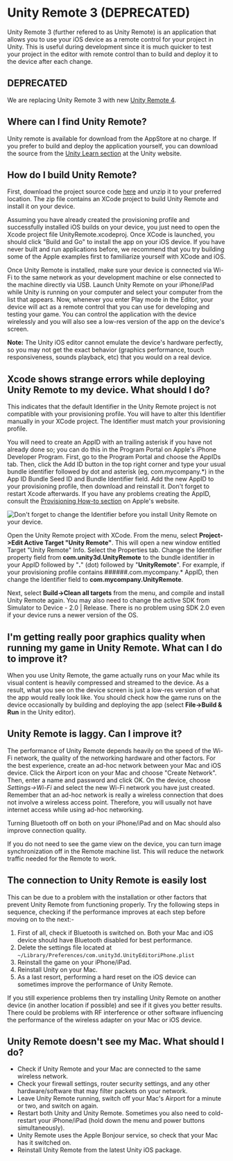 Unity Remote 3 (DEPRECATED)
===========================

Unity Remote 3 (further refered to as Unity Remote) is an application that allows you to use your iOS device as a remote control for your project in Unity. This is useful during development since it is much quicker to test your project in the editor with remote control than to build and deploy it to the device after each change.

DEPRECATED
----------

We are replacing Unity Remote 3 with new [Unity Remote 4](UnityRemote4).

Where can I find Unity Remote?
------------------------------

Unity remote is available for download from the AppStore at no charge. If you prefer to build and deploy the application yourself, you can download the source from the [Unity Learn section](http://unity3d.com/learn/resources/downloads) at the Unity website.

How do I build Unity Remote?
----------------------------


First, download the project source code [here](http://download.unity3d.com/unity/download/resources/UnityRemoteSource_3_5_x.zip) and unzip it to your preferred location. The zip file contains an XCode project to build Unity Remote and install it on your device. 

Assuming you have already created the provisioning profile and successfully installed iOS builds on your device, you just need to open the Xcode project file UnityRemote.xcodeproj. Once XCode is launched, you should click "Build and Go" to install the app on your iOS device. If you have never built and run applications before, we recommend that you try building some of the Apple examples first to familiarize yourself with XCode and iOS.

Once Unity Remote is installed, make sure your device is connected via Wi-Fi to the same network as your development machine or else connected to the machine directly via USB. Launch Unity Remote on your iPhone/iPad while Unity is running on your computer and select your computer from the list that appears. Now, whenever you enter Play mode in the Editor, your device will act as a remote control that you can use for developing and testing your game. You can control the application with the device wirelessly and you will also see a low-res version of the app on the device's screen.

**Note:** The Unity iOS editor cannot emulate the device's hardware perfectly, so you may not get the exact behavior (graphics performance, touch responsiveness, sounds playback, etc) that you would on a real device.

Xcode shows strange errors while deploying Unity Remote to my device. What should I do?
---------------------------------------------------------------------------------------

This indicates that the default Identifier in the Unity Remote project is not compatible with your provisioning profile. You will have to alter this Identifier manually in your XCode project. The Identifier must match your provisioning profile.

You will need to create an AppID with an trailing asterisk if you have not already done so; you can do this in the Program Portal on Apple's iPhone Developer Program. First, go to the Program Portal and choose the AppIDs tab. Then, click the Add ID button in the top right corner and type your usual bundle identifier followed by dot and asterisk (eg, com.mycompany.*) in the App ID Bundle Seed ID and Bundle Identifier field. Add the new AppID to your provisioning profile, then download and reinstall it. Don't forget to restart Xcode afterwards. If you have any problems creating the AppID, consult the [Provisioning How-to section](http://developer.apple.com/iphone/manage/provisioningprofiles/howto.action) on Apple's website.


![Don't forget to change the Identifier before you install Unity Remote on your device.](../uploads/Main/target_unity_remote_info.png) 

Open the Unity Remote project with XCode. From the menu, select __Project-&gt;Edit Active Target "Unity Remote"__. This will open a new window entitled Target "Unity Remote" Info. Select the Properties tab. Change the Identifier property field from **com.unity3d.UnityRemote** to the bundle identifier in your AppID followed by "**.**" (dot) followed by "**UnityRemote**". For example, if your provisioning profile contains ######.com.mycompany.* AppID, then change the Identifier field to **com.mycompany.UnityRemote**. 

Next, select __Build-&gt;Clean all targets__ from the menu, and compile and install Unity Remote again. You may also need to change the active SDK from Simulator to Device - 2.0 | Release. There is no problem using SDK 2.0 even if your device runs a newer version of the OS.

I'm getting really poor graphics quality when running my game in Unity Remote. What can I do to improve it?
-----------------------------------------------------------------------------------------------------------

When you use Unity Remote, the game actually runs on your Mac while its visual content is heavily compressed and streamed to the device. As a result, what you see on the device screen is just a low-res version of what the app would really look like. You should check how the game runs on the device occasionally by building and deploying the app (select __File-&gt;Build & Run__ in the Unity editor).

Unity Remote is laggy. Can I improve it?
----------------------------------------

The performance of Unity Remote depends heavily on the speed of the Wi-Fi network, the quality of the networking hardware and other factors. For the best experience, create an ad-hoc network between your Mac and iOS device. Click the Airport icon on your Mac and choose "Create Network". Then, enter a name and password and click OK. On the device, choose _Settings-&gt;Wi-Fi_ and select the new Wi-Fi network you have just created. Remember that an ad-hoc network is really a wireless connection that does not involve a wireless access point. Therefore, you will usually not have internet access while using ad-hoc networking.

Turning Bluetooth off on both on your iPhone/iPad and on Mac should also improve connection quality.

If you do not need to see the game view on the device, you can turn image synchronization off in the Remote machine list. This will reduce the network traffic needed for the Remote to work.

The connection to Unity Remote is easily lost
---------------------------------------------

This can be due to a problem with the installation or other factors that prevent Unity Remote from functioning properly. Try the following steps in sequence, checking if the performance improves at each step before moving on to the next:-


1. First of all, check if Bluetooth is switched on. Both your Mac and iOS device should have Bluetooth disabled for best performance.
1. Delete the settings file located at `~/Library/Preferences/com.unity3d.UnityEditoriPhone.plist`
1. Reinstall the game on your iPhone/iPad.
1. Reinstall Unity on your Mac.
1. As a last resort, performing a hard reset on the iOS device can sometimes improve the performance of Unity Remote.

If you still experience problems then try installing Unity Remote on another device (in another location if possible) and see if it gives you better results. There could be problems with RF interference or other software influencing the performance of the wireless adapter on your Mac or iOS device.


Unity Remote doesn't see my Mac. What should I do?
--------------------------------------------------


* Check if Unity Remote and your Mac are connected to the same wireless network.
* Check your firewall settings, router security settings, and any other hardware/software that may filter packets on your network.
* Leave Unity Remote running, switch off your Mac's Airport for a minute or two, and switch on again.
* Restart both Unity and Unity Remote. Sometimes you also need to cold-restart your iPhone/iPad (hold down the menu and power buttons simultaneously).
* Unity Remote uses the Apple Bonjour service, so check that your Mac has it switched on.
* Reinstall Unity Remote from the latest Unity iOS package.
